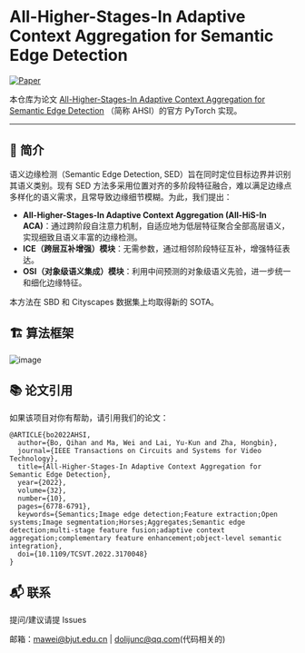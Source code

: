 # All-Higher-Stages-In Adaptive Context Aggregation for Semantic Edge Detection

[![Paper](https://img.shields.io/badge/Paper-IEEE-blue)](https://ieeexplore.ieee.org/document/9762721)

本仓库为论文 [All-Higher-Stages-In Adaptive Context Aggregation for Semantic Edge Detection](https://ieeexplore.ieee.org/document/9762721) （简称 AHSI）的官方 PyTorch 实现。

---

## 🚀 简介

语义边缘检测（Semantic Edge Detection, SED）旨在同时定位目标边界并识别其语义类别。现有 SED 方法多采用位置对齐的多阶段特征融合，难以满足边缘点多样化的语义需求，且常导致边缘细节模糊。为此，我们提出：

- **All-Higher-Stages-In Adaptive Context Aggregation (All-HiS-In ACA)**：通过跨阶段自注意力机制，自适应地为低层特征聚合全部高层语义，实现细致且语义丰富的边缘检测。
- **ICE（跨层互补增强）模块**：无需参数，通过相邻阶段特征互补，增强特征表达。
- **OSI（对象级语义集成）模块**：利用中间预测的对象级语义先验，进一步统一和细化边缘特征。

本方法在 SBD 和 Cityscapes 数据集上均取得新的 SOTA。

## 🏗️ 算法框架

![image](https://github.com/user-attachments/assets/c6361a07-41d8-4cda-81dc-b2dfdf3a54a3)


## 📚 论文引用
如果该项目对你有帮助，请引用我们的论文：
```
@ARTICLE{bo2022AHSI,
  author={Bo, Qihan and Ma, Wei and Lai, Yu-Kun and Zha, Hongbin},
  journal={IEEE Transactions on Circuits and Systems for Video Technology}, 
  title={All-Higher-Stages-In Adaptive Context Aggregation for Semantic Edge Detection}, 
  year={2022},
  volume={32},
  number={10},
  pages={6778-6791},
  keywords={Semantics;Image edge detection;Feature extraction;Open systems;Image segmentation;Horses;Aggregates;Semantic edge detection;multi-stage feature fusion;adaptive context aggregation;complementary feature enhancement;object-level semantic integration},
  doi={10.1109/TCSVT.2022.3170048}
}
```

## 📬 联系
提问/建议请提 Issues

邮箱：mawei@bjut.edu.cn | dolijunc@qq.com(代码相关的)
